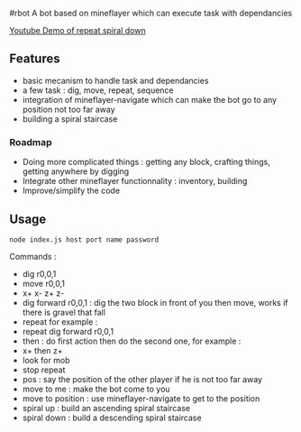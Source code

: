 #rbot
A bot based on mineflayer which can execute task with dependancies

[Youtube Demo of repeat spiral down](http://www.youtube.com/watch?v=UM1ZV5200S0)

## Features
 * basic mecanism to handle task and dependancies
 * a few task : dig, move, repeat, sequence
 * integration of mineflayer-navigate which can make the bot go to any position not too far away
 * building a spiral staircase
 
### Roadmap

 * Doing more complicated things : getting any block, crafting things, getting anywhere by digging
 * Integrate other mineflayer functionnality : inventory, building
 * Improve/simplify the code
 
## Usage
	node index.js host port name password
 Commands :
 * dig r0,0,1
 * move r0,0,1
 * x+ x- z+ z-
 * dig forward r0,0,1 : dig the two block in front of you then move, works if there is gravel that fall
 * repeat <action> for example :
  * repeat dig forward r0,0,1
 * <action1> then <action2> : do first action then do the second one, for example :
  * x+ then z+
 * look for mob <mob>
 * stop repeat <action>
 * pos <player> : say the position of the other player if he is not too far away
 * move to me : make the bot come to you
 * move to position : use mineflayer-navigate to get to the position
 * spiral up : build an ascending spiral staircase
 * spiral down : build a descending spiral staircase